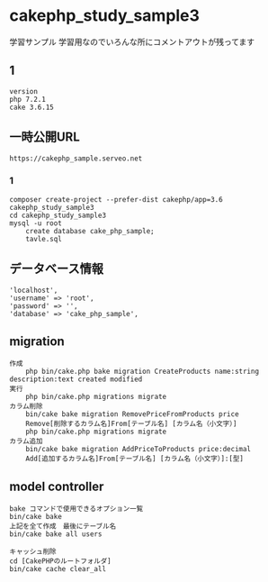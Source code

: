 # cakephp_study_sample3
 学習サンプル
 学習用なのでいろんな所にコメントアウトが残ってます
## 1
```
version
php 7.2.1
cake 3.6.15
```
## 一時公開URL
```
https://cakephp_sample.serveo.net
```
### 1
```
composer create-project --prefer-dist cakephp/app=3.6 cakephp_study_sample3
cd cakephp_study_sample3
mysql -u root
    create database cake_php_sample;
    tavle.sql
```
## データベース情報
```
'localhost',
'username' => 'root',
'password' => '',
'database' => 'cake_php_sample',
```
## migration
```
作成
    php bin/cake.php bake migration CreateProducts name:string description:text created modified
実行
    php bin/cake.php migrations migrate
カラム削除
    bin/cake bake migration RemovePriceFromProducts price
    Remove[削除するカラム名]From[テーブル名] [カラム名（小文字）]
    php bin/cake.php migrations migrate
カラム追加
    bin/cake bake migration AddPriceToProducts price:decimal
    Add[追加するカラム名]From[テーブル名] [カラム名（小文字）]:[型]
```
## model controller
```
bake コマンドで使用できるオプション一覧
bin/cake bake
上記を全て作成　最後にテーブル名
bin/cake bake all users
```
```
キャッシュ削除
cd [CakePHPのルートフォルダ]
bin/cake cache clear_all
```
